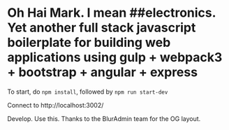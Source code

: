 # Oh Hai Mark. I mean ##electronics. Yet another full stack javascript boilerplate for building web applications using gulp + webpack3 + bootstrap + angular + express

To start, do `npm install`, followed by `npm run start-dev`

Connect to http://localhost:3002/

Develop. Use this. Thanks to the BlurAdmin team for the OG layout.
